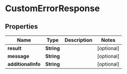 # CustomErrorResponse

## Properties
Name | Type | Description | Notes
------------ | ------------- | ------------- | -------------
**result** | **String** |  |  [optional]
**message** | **String** |  |  [optional]
**additionalInfo** | **String** |  |  [optional]
